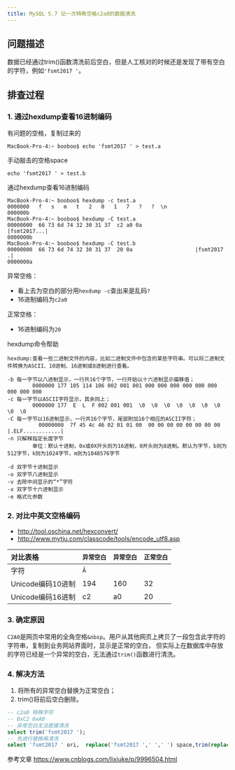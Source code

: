 ```yaml
---
title: MySQL 5.7 记一次特殊空格c2a0的数据清洗
---
```


## 问题描述

数据已经通过trim()函数清洗前后空白，但是人工核对的时候还是发现了带有空白的字符，例如`'fsmt2017 '`。

## 排查过程

### 1. 通过hexdump查看16进制编码

有问题的空格，复制过来的

```shell
MacBook-Pro-4:~ booboo$ echo 'fsmt2017 ' > test.a
```

手动敲击的空格space

```shell
echo 'fsmt2017 ' > test.b
```

通过hexdump查看16进制编码

```shell
MacBook-Pro-4:~ booboo$ hexdump -c test.a
0000000   f   s   m   t   2   0   1   7   ?   ?  \n
000000b
MacBook-Pro-4:~ booboo$ hexdump -C test.a
00000000  66 73 6d 74 32 30 31 37  c2 a0 0a                 |fsmt2017...|
0000000b
MacBook-Pro-4:~ booboo$ hexdump -C test.b
00000000  66 73 6d 74 32 30 31 37  20 0a                    |fsmt2017 .|
0000000a
```

异常空格：

- 看上去为空白的部分用`hexdump -c`查出来是乱码`?`
- 16进制编码为`c2a0`

正常空格：

- 16进制编码为`20`

hexdump命令帮助

```shell
hexdump:查看一些二进制文件的内容，比如二进制文件中包含的某些字符串。可以将二进制文件转换为ASCII、10进制、16进制或8进制进行查看。

-b 每一字节以八进制显示，一行共16个字节，一行开始以十六进制显示偏移值；
        0000000 177 105 114 106 002 001 001 000 000 000 000 000 000 000 000 000
-c 每一字节以ASCII字符显示，其余同上；
        0000000 177  E  L  F 002 001 001  \0  \0  \0  \0  \0  \0  \0  \0  \0
-C 每一字节以16进制显示，一行共16个字节，尾部附加16个相应的ASCII字符；
          00000000  7f 45 4c 46 02 01 01 00  00 00 00 00 00 00 00 00  |.ELF............|
-n 只解释指定长度字节
        单位：默认十进制，0x或0X开头则为16进制，0开头则为8进制。默认为字节，b则为512字节，k则为1024字节，m则为1048576字节

-d 双字节十进制显示
-o 双字节八进制显示
-v 去除中间显示的“*”字符
-x 双字节十六进制显示
-e 格式化参数
```

### 2. 对比中英文空格编码

- http://tool.oschina.net/hexconvert/
- http://www.mytju.com/classcode/tools/encode_utf8.asp

| 对比表格          | `异常空白` | `异常空白` | `正常空白` |
| :---------------- | :--------- | :--------- | :--------- |
| 字符              | `Â`        | ` `        | ` `        |
| Unicode编码10进制 | 194        | 160        | 32         |
| Unicode编码16进制 | c2         | a0         | 20         |

### 3. 确定原因

`C2A0`是网页中常用的全角空格`&nbsp`。用户从其他网页上拷贝了一段包含此字符的字符串，复制到业务网站界面时，显示是正常的空白，
但实际上在数据库中存放的字符已经是一个异常的空白，无法通过`trim()`函数进行清洗。

### 4. 解决方法

1. 将所有的异常空白替换为正常空白；
2. trim()将前后空白删除。

```sql
-- c2a0 特殊字符
-- 0xC2 0xA0
-- 异常空白无法直接清洗
select trim('fsmt2017 ');
-- 先进行替换再清洗
select 'fsmt2017 ' ori,  replace('fsmt2017 ',' ',' ') space,trim(replace('fsmt2017 ',' ',' ')) trim_result;
```

参考文章 https://www.cnblogs.com/lixiuke/p/9996504.html
